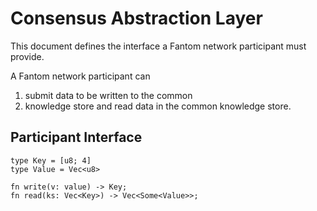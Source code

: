 # Consensus Abstraction Layer

This document defines the interface a Fantom network participant must provide.

A Fantom network participant can
1. submit data to be written to the common 
2. knowledge store and read data in the common knowledge store. 


## Participant Interface


```
type Key = [u8; 4]
type Value = Vec<u8>

fn write(v: value) -> Key;
fn read(ks: Vec<Key>) -> Vec<Some<Value>>;

```

